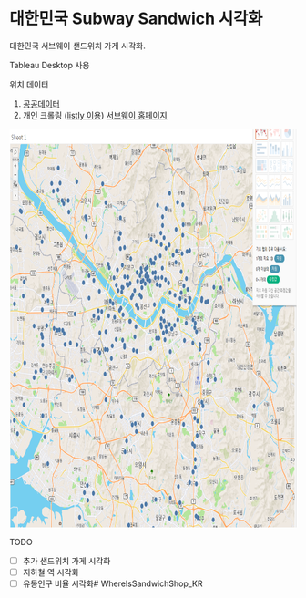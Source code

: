 # 대한민국 Subway Sandwich 시각화

대한민국 서브웨이 샌드위치 가게 시각화.

Tableau Desktop 사용

위치 데이터
1. [공공데이터](https://www.data.go.kr/tcs/dss/selectDataSetList.do?keyword=%EC%86%8C%EC%83%81%EA%B3%B5%EC%9D%B8&brm=&svcType=&instt=&recmSe=N&conditionType=init&extsn=&kwrdArray=)
2. 개인 크롤링 ([listly 이용](https://www.listly.io/ko)) [서브웨이 홈페이지](https://www.subway.co.kr/)


<img src = './image/Seoul_subway_sandwichshop.png' width = '1000' height = '700' />  
 
TODO
- [ ] 추가 샌드위치 가게 시각화
- [ ] 지하철 역 시각화
- [ ] 유동인구 비율 시각화# WhereIsSandwichShop_KR
